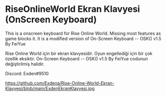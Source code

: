 # RiseOnlineWorld Ekran Klavyesi (OnScreen Keyboard)

This is a onscreen keyboard for Rise Online World. 
Missing most features as game blocks it.
It is a modified version of On-Screen Keyboard -- OSK() v1.5  By FeiYue 


Rise Online World için bir ekran klavyesidir. 
Oyun engellediği için bir çok özellik eksiktir.
On-Screen Keyboard -- OSK() v1.5  By FeiYue codunun değiştirilmiş halidir.


Discord: Exden#9510

https://github.com/Exdena/Rise-Online-World-Ekran-Klavyesi/blob/main/ExdenEkranKlavyesi.jpg
